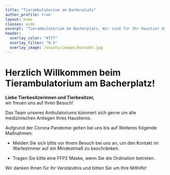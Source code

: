 ```yaml
---
title: "Tierambulatorium am Bacherplatz"
author_profile: true
layout: home
classes: wide
excerpt: "Tierambulatorium am Bacherplatz. Wir sind für Ihr Haustier da."
header:
  overlay_color: "#fff"
  overlay_filter: "0.5"
  overlay_image: /assets/images/kontakt.jpg
---
```


# Herzlich Willkommen beim Tierambulatorium am Bacherplatz!

**Liebe Tierbesitzerinnen und Tierbesitzer,**  
wir freuen uns auf Ihren Besuch!

Das Team unseres Ambulatoriums kümmert sich gerne um alle medizinischen Anliegen Ihres Haustieres. 

Aufgrund der Corona Pandemie gelten bei uns bis auf Weiteres folgende Maßnahmen:

- Melden Sie sich bitte vor Ihrem Besuch bei uns an, um den Kontakt im Wartezimmer auf ein Mindestmaß zu beschränken.

- Tragen Sie bitte eine FFP2 Maske, wenn Sie die Ordination betreten.

Wir danken Ihnen für Ihr Verständnis und bitten Sie um Ihre Mithilfe!

